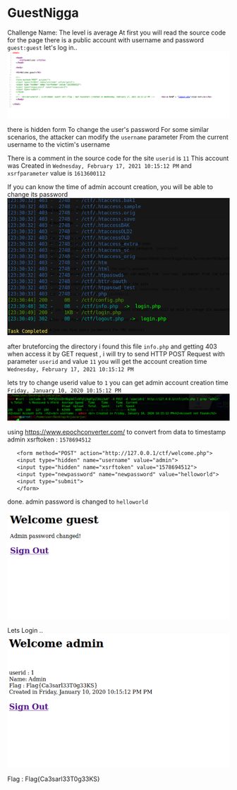 # GuestNigga

Challenge Name:
The level is average
At first you will read the source code for the page
there is a public account with username and password `guest:guest`
let's log in..
<img src="https://raw.githubusercontent.com/CaesarEG0x01/GuestNigga/main/Screenshot%20at%202021-02-17%2023-05-47.png">

there is hidden form To change the user's password
For some similar scenarios, the attacker can modify the `username` parameter From the current username to the victim's username

There is a comment in the source code for the site
`userid` is `11` This account was Created in `Wednesday, February 17, 2021 10:15:12 PM`
and `xsrfparameter` value is `1613600112`


If you can know the time of admin account creation, you will be able to change its password
<img src="https://raw.githubusercontent.com/CaesarEG0x01/GuestNigga/main/Screenshot%20at%202021-02-17%2023-31-31.png">

after bruteforcing the directory i found this file `info.php` and 
getting 403 when access it by GET request , i will try to send HTTP POST Request with parameter `userid` and value `11`
you will get the account creation time `Wednesday, February 17, 2021 10:15:12 PM`

lets try to change userid value to `1`
you can get admin account creation time `Friday, January 10, 2020 10:15:12 PM`
<img src="https://raw.githubusercontent.com/CaesarEG0x01/GuestNigga/main/Screenshot%20at%202021-02-17%2023-56-07.png">

using https://www.epochconverter.com/ to convert from data to timestamp 
admin xsrftoken : `1578694512` 

````
   <form method="POST" action="http://127.0.0.1/ctf/welcome.php">
   <input type="hidden" name="username" value="admin">
   <input type="hidden" name="xsrftoken" value="1578694512">
   <input type="newpassword" name="newpassword" value="helloworld">
   <input type="submit">
   </form>
````
done. admin password is changed to `helloworld`

<img src="https://raw.githubusercontent.com/CaesarEG0x01/GuestNigga/main/Screenshot%20at%202021-02-18%2000-06-19.png">

Lets Login ..
<img src="https://raw.githubusercontent.com/CaesarEG0x01/GuestNigga/main/Screenshot%20at%202021-02-18%2000-08-22.png">


Flag : Flag{Ca3sarl33T0g33KS}

   
